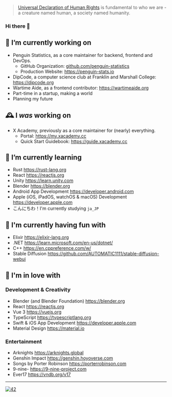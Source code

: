 > [Universal Declaration of Human Rights](https://www.un.org/en/about-us/universal-declaration-of-human-rights) is fundamental to who we are - a creature named human, a society named humanity.

### Hi there 👋

<!--

  > Ola! Glad you've reached here! I want to make friends
  > who is like you that loves exploring! Why not go
  > follow some of my social accounts, or just shoot me
  > an email at me@galvingao.com?
  > In advance, nice to meet you! ;D

  > Oh and I'm currently working in a startup that sets up
  > the infrastructure of a virtual social network meant
  > for the future. Shoot me a resume if you are interested! :heart:

-->


## 🔭 I’m currently working on
- Penguin Statistics, as a core maintainer for backend, frontend and DevOps.
  - GitHub Organization: [github.com/penguin-statistics](https://github.com/penguin-statistics)
  - Production Website: https://penguin-stats.io
- DipCode, a computer science club at Franklin and Marshall College: https://dipcode.org
- Wartime Aide, as a frontend contributor: https://wartimeaide.org
- Part-time in a startup, making a world <!-- or, making a better world. -->
- Planning my future

## 🕰 I _was_ working on
- X Academy, previously as a core maintainer for (nearly) everything.
  - Portal: https://my.xacademy.cc
  - Quick Start Guidebook: https://guide.xacademy.cc

## 🌱 I’m currently learning
- Rust https://rust-lang.org
- React https://reactjs.org
- Unity https://learn.unity.com
- Blender https://blender.org
- Android App Development https://developer.android.com
- Apple (iOS, iPadOS, watchOS & macOS) Development https://developer.apple.com
- こんにちわ！I'm currently studying `ja_JP`

## 🛝 I'm currently having fun with
- Elixir https://elixir-lang.org
- .NET https://learn.microsoft.com/en-us/dotnet/
- C++ https://en.cppreference.com/w/
- Stable Diffusion https://github.com/AUTOMATIC1111/stable-diffusion-webui

## 🥰 I'm in love with
### Development & Creativity
- Blender (and Blender Foundation) https://blender.org
- React https://reactjs.org
- Vue 3 https://vuejs.org
- TypeScript https://typescriptlang.org
- Swift & iOS App Development https://developer.apple.com
- Material Design https://material.io

### Entertainment
- Arknights https://arknights.global
- Genshin Impact https://genshin.hoyoverse.com
- Songs by Porter Robinson https://porterrobinson.com
- 9-nine- https://9-nine-project.com
- Ever17 https://vndb.org/v17

---

[![42](https://hits.imgg.dev/GalvinGao:home?theme=gelbooru)](#)
